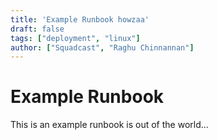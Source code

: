 ```yaml
---
title: 'Example Runbook howzaa'
draft: false
tags: ["deployment", "linux"]
author: ["Squadcast", "Raghu Chinnannan"]
---
```


# Example Runbook

This is an example runbook is out of the world...
